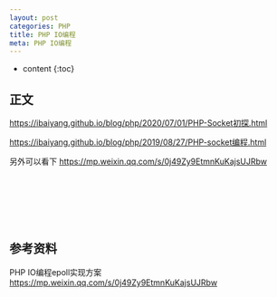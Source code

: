```yaml
---
layout: post
categories: PHP
title: PHP IO编程
meta: PHP IO编程
---
```

* content
{:toc}

## 正文

<https://ibaiyang.github.io/blog/php/2020/07/01/PHP-Socket初探.html>

<https://ibaiyang.github.io/blog/php/2019/08/27/PHP-socket编程.html>

另外可以看下 <https://mp.weixin.qq.com/s/0j49Zy9EtmnKuKajsUJRbw>




<br/><br/><br/><br/><br/>
## 参考资料

PHP IO编程epoll实现方案 <https://mp.weixin.qq.com/s/0j49Zy9EtmnKuKajsUJRbw>
